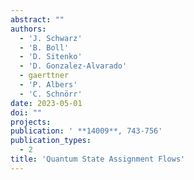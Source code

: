 ```yaml
---
abstract: ""
authors:
  - 'J. Schwarz'
  - 'B. Boll'
  - 'D. Sitenko'
  - 'D. Gonzalez-Alvarado'
  - gaerttner
  - 'P. Albers'
  - 'C. Schnörr'
date: 2023-05-01
doi: ""
projects:
publication: ' **14009**, 743-756'
publication_types:
  - 2
title: 'Quantum State Assignment Flows'
---
```

